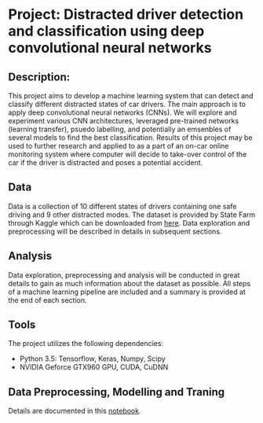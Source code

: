 # Project: Distracted driver detection and classification using deep convolutional neural networks

## Description: 
This project aims to develop a machine learning system that can detect and classify different distracted states of car drivers. The main approach is to apply deep convolutional neural networks (CNNs). We will explore and experiment various CNN architectures, leveraged pre-trained networks (learning transfer), psuedo labelling, and potentially an emsenbles of several models to find the best classification. Results of this project may be used to further research and applied to as a part of an on-car online monitoring system where computer will decide to take-over control of the car if the driver is distracted and poses a potential accident.

## Data
Data is a collection of 10 different states of drivers containing one safe driving and 9 other distracted modes. The dataset is provided by State Farm through Kaggle which can be downloaded from [here](https://www.kaggle.com/c/state-farm-distracted-driver-detection/data). Data exploration and preprocessing will be described in details in subsequent sections.

## Analysis
Data exploration, preprocessing and analysis will be conducted in great details to gain as much information about the dataset as possible. All steps of a machine learning pipeline are included and a summary is provided at the end of each section.

## Tools

The project utilizes the following dependencies:

- Python 3.5: Tensorflow, Keras, Numpy, Scipy
- NVIDIA Geforce GTX960 GPU, CUDA, CuDNN

## Data Preprocessing, Modelling and Traning

Details are documented in this [notebook](https://github.com/tnaduc/Distracted_Driver_Detect_Classify/blob/master/Distracted_Driver_Detection_Classification.ipynb).
